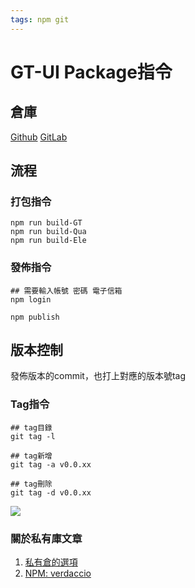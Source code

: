 ```yaml
---
tags: npm git
---
```

# GT-UI Package指令 

## 倉庫
[Github](https://github.com/lian0103/vue-ui)
[GitLab](https://gitlab.greattree.com.tw/Jason0103/gt-ui/-/tree/main)

## 流程
### 打包指令
```shell=
npm run build-GT 
npm run build-Qua
npm run build-Ele
```

### 發佈指令

```shell=
## 需要輸入帳號 密碼 電子信箱
npm login

npm publish
```

## 版本控制
發佈版本的commit，也打上對應的版本號tag

### Tag指令
```shell=
## tag目錄
git tag -l

## tag新增
git tag -a v0.0.xx

## tag刪除
git tag -d v0.0.xx

```
![](https://i.imgur.com/3aPVxxB.jpg)

### 關於私有庫文章
1. [私有倉的選項](https://zhaomenghuan.js.org/blog/npm-private-repository-verdaccio.html#npm-%E7%A7%81%E6%9C%89%E4%BB%93%E5%BA%93%E7%9A%84%E5%A5%BD%E5%A4%84)
2. [NPM: verdaccio](https://ithelp.ithome.com.tw/articles/10205616)